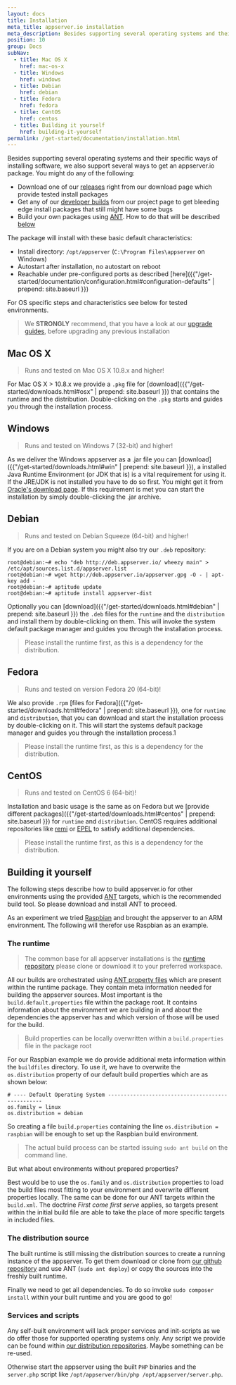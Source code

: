 ```yaml
---
layout: docs
title: Installation
meta_title: appserver.io installation
meta_description: Besides supporting several operating systems and their specific ways of installing software, we also support several ways of getting this software.
position: 10
group: Docs
subNav:
  - title: Mac OS X
    href: mac-os-x
  - title: Windows
    href: windows
  - title: Debian
    href: debian
  - title: Fedora
    href: fedora
  - title: CentOS
    href: centos
  - title: Building it yourself
    href: building-it-yourself
permalink: /get-started/documentation/installation.html
---
```


Besides supporting several operating systems and their specific ways of installing software, we
also support several ways to get an appserver.io package. You might do any of the following:

* Download one of our [releases](http://appserver.io/get-started/downloads.html) right from our download page
  which provide tested install packages
* Get any of our [developer builds](<http://builds.appserver.io/>) from our project page to get bleeding edge install
  packages that still might have some bugs
* Build your own packages using [ANT](<http://ant.apache.org/>). How to do that will be described [below](#building-it-yourself)

The package will install with these basic default characteristics:

* Install directory: `/opt/appserver` (`C:\Program Files\appserver` on Windows)
* Autostart after installation, no autostart on reboot
* Reachable under pre-configured ports as described [here]({{"/get-started/documentation/configuration.html#configuration-defaults" | prepend: site.baseurl }})

For OS specific steps and characteristics see below for tested environments.

> We **STRONGLY** recommend, that you have a look at our [upgrade guides](https://github.com/appserver-io/appserver/search?utf8=%E2%9C%93&q=UPGRADE+in%3Apath&type=Code), before upgrading any previous installation

## Mac OS X

> Runs and tested on Mac OS X 10.8.x and higher!

For Mac OS X > 10.8.x we provide a `.pkg` file for [download]({{"/get-started/downloads.html#osx" | prepend: site.baseurl }}) that contains the runtime and the distribution. Double-clicking on the `.pkg` starts and guides you through the installation process.

## Windows

> Runs and tested on Windows 7 (32-bit) and higher!

As we deliver the Windows appserver as a .jar file you can [download]({{"/get-started/downloads.html#win" | prepend: site.baseurl }}), a installed Java Runtime Environment (or JDK
that is) is a vital requirement for using it. If the JRE/JDK is not installed you have to do so
first. You might get it from [Oracle's download page](<http://www.oracle.com/technetwork/java/javase/downloads/jre7-downloads-1880261.html>).
If this requirement is met you can start the installation by simply double-clicking the .jar archive.

## Debian

> Runs and tested on Debian Squeeze (64-bit) and higher!

If you are on a Debian system you might also try our `.deb` repository:

```
root@debian:~# echo "deb http://deb.appserver.io/ wheezy main" > /etc/apt/sources.list.d/appserver.list
root@debian:~# wget http://deb.appserver.io/appserver.gpg -O - | apt-key add -
root@debian:~# aptitude update
root@debian:~# aptitude install appserver-dist
```

Optionally you can [download]({{"/get-started/downloads.html#debian" | prepend: site.baseurl }}) the `.deb` files for the `runtime` and the `distribution` and install them by double-clicking on them. This will invoke the system default package manager and guides you through the installation process. 

> Please install the runtime first, as this is a dependency for the distribution.

## Fedora

> Runs and tested on version Fedora 20 (64-bit)!

We  also provide `.rpm` [files for Fedora]({{"/get-started/downloads.html#fedora" | prepend: site.baseurl }}), one for `runtime` and `distribution`, that you can download and start the installation process by double-clicking on it. This will start the systems default package manager and guides you through the installation process.1

> Please install the runtime first, as this is a dependency for the distribution.

## CentOS

> Runs and tested on CentOS 6 (64-bit)!

Installation and basic usage is the same as on Fedora but we [provide different packages]({{"/get-started/downloads.html#centos" | prepend: site.baseurl }}) for `runtime` and `distribution`. CentOS requires additional repositories like [remi](<http://rpms.famillecollet.com/>) or [EPEL](<http://fedoraproject.org/wiki/EPEL>) to satisfy additional dependencies.

> Please install the runtime first, as this is a dependency for the distribution.

## Building it yourself

The following steps describe how to build appserver.io for other environments using the provided [ANT](<http://ant.apache.org/>) targets, which is the recommended build tool.
So please download and install ANT to proceed.

As an experiment we tried [Raspbian](http://www.raspbian.org/) and brought the appserver to an ARM environment. The following will therefor use Raspbian as an example.

### The runtime

> The common base for all appserver installations is the [runtime repository](https://github.com/appserver-io-php/runtime) please clone or download it to your preferred workspace.

All our builds are orchestrated using [ANT property files](http://www.tutorialspoint.com/ant/ant_property_files.htm) which are present within the runtime package. They contain meta information needed for building the appserver sources.
Most important is the `build.default.properties` file within the package root.
It contains information about the environment we are building in and about the dependencies the appserver has and which version of those will be used for the build.

> Build properties can be locally overwritten within a `build.properties` file in the package root

For our Raspbian example we do provide additional meta information within the `buildfiles` directory. 
To use it, we have to overwrite the `os.distribution` property of our default build properties which are as shown below:

```
# ---- Default Operating System -------------------------------------------------
os.family = linux
os.distribution = debian
```

So creating a file `build.properties` containing the line `os.distribution = raspbian` will be enough to set up the Raspbian build environment.

> The actual build process can be started issuing `sudo ant build` on the command line.

But what about environments without prepared properties?

Best would be to use the `os.family` and `os.distribution` properties to load the build files most fitting to your environment and overwrite different properties locally.
The same can be done for our ANT targets within the `build.xml`.
The doctrine *First come first serve* applies, so targets present within the initial build file are able to take the place of more specific targets in included files.

### The distribution source

The built runtime is still missing the distribution sources to create a running instance of the appserver.
To get them download or clone from [our github repository](https://github.com/appserver-io/appserver) and use ANT (`sudo ant deploy`) or copy the sources into the freshly built runtime.

Finally we need to get all dependencies.
To do so invoke `sudo composer install` within your built runtime and you are good to go!

### Services and scripts

Any self-built environment will lack proper services and init-scripts as we do offer those for supported operating systems only.
Any script we provide can be found within [our distribution repositories](https://github.com/appserver-io-dist). Maybe something can be re-used.


Otherwise start the appserver using the built `PHP` binaries and the `server.php` script like `/opt/appserver/bin/php /opt/appserver/server.php`.
